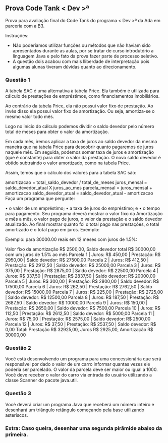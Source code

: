 ## Prova Code Tank < Dev >ª

Prova para avaliação final do Code Tank do programa < Dev >ª da Ada em parceria com a B3.

Instruções:
- Não poderíamos utilizar funções ou métodos que não haviam sido apresentados durante as aulas, por se tratar de curso introdutório a linguagem Java e pelo fato da prova fazer parte de processo seletivo.
- A questão dois acabou com mais lliberdade de interpretação pois algumas alunas tiveram dúvidas quanto ao direcionamento.

### Questão 1

A tabela SAC é uma alternativa à tabela Price. Ela também é utilizada para cálculo de prestações de empréstimos, como financiamentos imobiliários.

Ao contrário da tabela Price, ela não possui valor fixo de prestação. Ao invés disso ela possui valor fixo de amortização. Ou seja, amortiza-se o mesmo valor todo mês.

Logo no início do cálculo podemos dividir o saldo devedor pelo número total de meses para obter o valor da amortização.

Em cada mês, iremos aplicar a taxa de juros ao saldo devedor da mesma maneira que na tabela Price para descobrir quanto pagaremos de juros naquele mês. Em seguida, podemos somar taxa de juros e amortização (que é constante) para obter o valor da prestação. O novo saldo devedor é obtido subtraindo o valor amortizado, como na tabela Price.

Assim, temos que o cálculo dos valores para a tabela SAC são:

amortizacao = total_saldo_devedor / total_de_meses
juros_mensal = saldo_devedor_atual X juros_ao_mes
parcela_mensal = juros_mensal + amortizacao
saldo_devedor_atual = saldo_devedor_atual - amortizacao
Faça um programa que pergunte:

• o valor de um empréstimo;
• a taxa de juros do empréstimo; e
• o tempo para pagamento.
Seu programa deverá mostrar o valor fixo da Amortização e mês a mês, o valor pago de juros, o valor da prestação e o saldo devedor atualizado. Ao final mostrar quanto foi o total pago nas prestações, o total amortizado e o total pago em juros. Exemplo:

Exemplo: para 30000.00 reais em 12 meses com juros de 1.5%:

Valor fixo da amortização R$ 2500,00, Saldo devedor total R$ 30000,00 com um juros de 1.5% ao mês
Parcela 1 | Juros: R$ 450,00 | Prestação: R$ 2950,00 | Saldo devedor: R$ 27500,00
Parcela 2 | Juros: R$ 412,50 | Prestação: R$ 2912,50 | Saldo devedor: R$ 25000,00
Parcela 3 | Juros: R$ 375,00 | Prestação: R$ 2875,00 | Saldo devedor: R$ 22500,00
Parcela 4 | Juros: R$ 337,50 | Prestação: R$ 2837,50 | Saldo devedor: R$ 20000,00
Parcela 5 | Juros: R$ 300,00 | Prestação: R$ 2800,00 | Saldo devedor: R$ 17500,00
Parcela 6 | Juros: R$ 262,50 | Prestação: R$ 2762,50 | Saldo devedor: R$ 15000,00
Parcela 7 | Juros: R$ 225,00 | Prestação: R$ 2725,00 | Saldo devedor: R$ 12500,00
Parcela 8 | Juros: R$ 187,50 | Prestação: R$ 2687,50 | Saldo devedor: R$ 10000,00
Parcela 9 | Juros: R$ 150,00 | Prestação: R$ 2650,00 | Saldo devedor: R$ 7500,00
Parcela 10 | Juros: R$ 112,50 | Prestação: R$ 2612,50 | Saldo devedor: R$ 5000,00
Parcela 11 | Juros: R$ 75,00 | Prestação: R$ 2575,00 | Saldo devedor: R$ 2500,00
Parcela 12 | Juros: R$ 37,50 | Prestação: R$ 2537,50 | Saldo devedor: R$ 0,00
Total: Prestação R$ 32925,00, Juros R$ 2925,00, Amortização R$ 30000,00

### Questão 2

Você está desenvolvendo um programa para uma concessionária que será responsável por dado o valor de um carro informar quantas vezes ele poderia ser parcelado. O valor da parcela deve ser maior ou igual a 1000. Você deve receber o valor do carro via entrada do usuário utilizando a classe Scanner do pacote java.util.

### Questão 3

Você deverá criar um programa Java que receberá um número inteiro e desenhará um triângulo retângulo começando pela base utilizando asteriscos. 
### Extra: Caso queira, desenhar uma segunda pirâmide abaixo da primeira.
